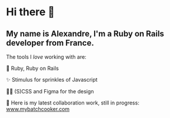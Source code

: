 # Hi there 👋

## My name is Alexandre, I'm a Ruby on Rails developer from France.

The tools I *love* working with are:

💎 Ruby, Ruby on Rails

✨ Stimulus for sprinkles of Javascript

👨‍🎨 (S)CSS and Figma for the design



🔭 Here is my latest collaboration work, still in progress: www.mybatchcooker.com
